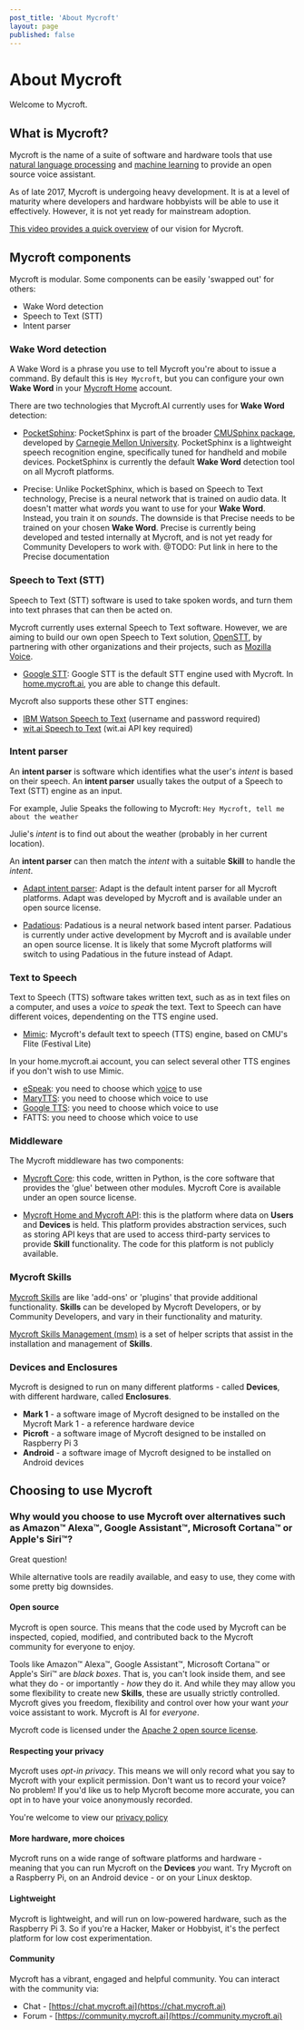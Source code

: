 ```yaml
---
post_title: 'About Mycroft'
layout: page
published: false
---
```


# About Mycroft

Welcome to Mycroft.

## What is Mycroft?

Mycroft is the name of a suite of software and hardware tools that use [natural language processing](https://en.wikipedia.org/wiki/Natural_language_processing) and [machine learning](https://en.wikipedia.org/wiki/Machine_learning) to provide an open source voice assistant.

As of late 2017, Mycroft is undergoing heavy development. It is at a level of maturity where developers and hardware hobbyists will be able to use it effectively. However, it is not yet ready for mainstream adoption.

[This video provides a quick overview](https://youtu.be/m4L0QfzUeEI) of our vision for Mycroft.

## Mycroft components

Mycroft is modular. Some components can be easily 'swapped out' for others:

* Wake Word detection
* Speech to Text (STT)
* Intent parser

### Wake Word detection

A Wake Word is a phrase you use to tell Mycroft you're about to issue a command. By default this is `Hey Mycroft`, but you can configure your own **Wake Word** in your [Mycroft Home](https://home.mycroft.ai) account.

There are two technologies that Mycroft.AI currently uses for **Wake Word** detection:

* [PocketSphinx](https://github.com/cmusphinx/pocketsphinx_): PocketSphinx is part of the broader [CMUSphinx package](https://cmusphinx.github.io/), developed by [Carnegie Mellon University](https://www.cmu.edu). PocketSphinx is a lightweight speech recognition engine, specifically tuned for handheld and mobile devices. PocketSphinx is currently the default **Wake Word** detection tool on all Mycroft platforms.

* Precise: Unlike PocketSphinx, which is based on Speech to Text technology, Precise is a neural network that is trained on audio data. It doesn't matter what *words* you want to use for your **Wake Word**. Instead, you train it on *sounds*. The downside is that Precise needs to be trained on your chosen **Wake Word**. Precise is currently being developed and tested internally at Mycroft, and is not yet ready for Community Developers to work with.
@TODO: Put link in here to the Precise documentation

### Speech to Text (STT)

Speech to Text (STT) software is used to take spoken words, and turn them into text phrases that can then be acted on.

Mycroft currently uses external Speech to Text software. However, we are aiming to build our own open Speech to Text solution, [OpenSTT](https://openstt.org/), by partnering with other organizations and their projects, such as [Mozilla Voice](https://voice.mozilla.org/).

* [Google STT](https://cloud.google.com/speech/): Google STT is the default STT engine used with Mycroft. In [home.mycroft.ai](https://home.mycroft.ai), you are able to change this default.

Mycroft also supports these other STT engines:

* [IBM Watson Speech to Text](https://www.ibm.com/watson/services/speech-to-text/) (username and password required)
* [wit.ai Speech to Text](https://wit.ai/blog/2014/02/12/speech-api) (wit.ai API key required)

### Intent parser

An **intent parser** is software which identifies what the user's _intent_ is based on their speech. An **intent parser** usually takes the output of a Speech to Text (STT) engine as an input.

For example, Julie Speaks the following to Mycroft:
`Hey Mycroft, tell me about the weather`

Julie's *intent* is to find out about the weather (probably in her current location).

An **intent parser** can then match the *intent* with a suitable **Skill** to handle the *intent*.

* [Adapt intent parser](https://github.com/MycroftAI/adapt): Adapt is the default intent parser for all Mycroft platforms. Adapt was developed by Mycroft and is available under an open source license.

* [Padatious](https://github.com/MycroftAI/padatious): Padatious is a neural network based intent parser. Padatious is currently under active development by Mycroft and is available under an open source license. It is likely that some Mycroft platforms will switch to using Padatious in the future instead of Adapt.

### Text to Speech

Text to Speech (TTS) software takes written text, such as as in text files on a computer, and uses a *voice* to *speak* the text. Text to Speech can have different voices, dependenting on the TTS engine used.

* [Mimic](https://github.com/MycroftAI/mimic): Mycroft's default text to speech (TTS) engine, based on CMU's Flite (Festival Lite)

In your home.mycroft.ai account, you can select several other TTS engines if you don't wish to use Mimic.

* [eSpeak](http://espeak.sourceforge.net/): you need to choose which [voice](http://espeak.sourceforge.net/voices.html) to use
* [MaryTTS](http://mary.dfki.de/): you need to choose which voice to use
* [Google TTS](https://play.google.com/store/apps/details?id=c): you need to choose which voice to use
* FATTS: you need to choose which voice to use

### Middleware

The Mycroft middleware has two components:

* [Mycroft Core](https://github.com/MycroftAI/mycroft-core): this code, written in Python, is the core software that provides the 'glue' between other modules. Mycroft Core is available under an open source license.

* [Mycroft Home and Mycroft API](https://home.mycroft.ai): this is the platform where data on **Users** and **Devices** is held. This platform provides abstraction services, such as storing API keys that are used to access third-party services to provide **Skill** functionality. The code for this platform is not publicly available.

### Mycroft Skills

[Mycroft Skills](https://github.com/MycroftAI/mycroft-skills) are like 'add-ons' or 'plugins' that provide additional functionality. **Skills** can be developed by Mycroft Developers, or by Community Developers, and vary in their functionality and maturity.

[Mycroft Skills Management (msm)](https://github.com/MycroftAI/msm) is a set of helper scripts that assist in the installation and management of **Skills**.

### Devices and Enclosures

Mycroft is designed to run on many different platforms - called **Devices**, with different hardware, called **Enclosures**.

* **Mark 1** - a software image of Mycroft designed to be installed on the Mycroft Mark 1 - a reference hardware device
* **Picroft** - a software image of Mycroft designed to be installed on Raspberry Pi 3
* **Android** - a software image of Mycroft designed to be installed on Android devices

## Choosing to use Mycroft

### Why would you choose to use Mycroft over alternatives such as Amazon™ Alexa™, Google Assistant™, Microsoft Cortana™ or Apple's Siri™?

Great question!

While alternative tools are readily available, and easy to use, they come with some pretty big downsides.

#### Open source

Mycroft is open source. This means that the code used by Mycroft can be inspected, copied, modified, and contributed back to the Mycroft community for everyone to enjoy.

Tools like Amazon™ Alexa™, Google Assistant™, Microsoft Cortana™ or Apple's Siri™ are _black boxes_. That is, you can't look inside them, and see what they do - or importantly - _how_ they do it. And while they may allow you some flexibility to create new **Skills**, these are usually strictly controlled. Mycroft gives you freedom, flexibility and control over how your want _your_ voice assistant to work. Mycroft is AI for _everyone_.

Mycroft code is licensed under the [Apache 2 open source license](https://en.wikipedia.org/wiki/Apache_License).

#### Respecting your privacy

Mycroft uses _opt-in privacy_. This means we will only record what you say to Mycroft with your explicit permission. Don't want us to record your voice? No problem! If you'd like us to help Mycroft become more accurate, you can opt in to have your voice anonymously recorded.

You're welcome to view our [privacy policy](https://home.mycroft.ai/#/privacy-policy)

#### More hardware, more choices

Mycroft runs on a wide range of software platforms and hardware - meaning that you can run Mycroft on the **Devices** _you_ want. Try Mycroft on a Raspberry Pi, on an Android device - or on your Linux desktop.

#### Lightweight

Mycroft is lightweight, and will run on low-powered hardware, such as the Raspberry Pi 3. So if you're a Hacker, Maker or Hobbyist, it's the perfect platform for low cost experimentation.

#### Community

Mycroft has a vibrant, engaged and helpful community. You can interact with the community via:

* Chat - [https://chat.mycroft.ai](https://chat.mycroft.ai)
* Forum - [https://community.mycroft.ai](https://community.mycroft.ai)
